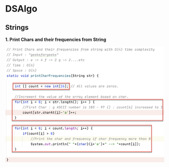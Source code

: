 # DSAlgo

## Strings
  **1. Print Chars and their frequencies from String**

  ![Alt text](1/printcharfreq.png?raw=true "Optional Title")
